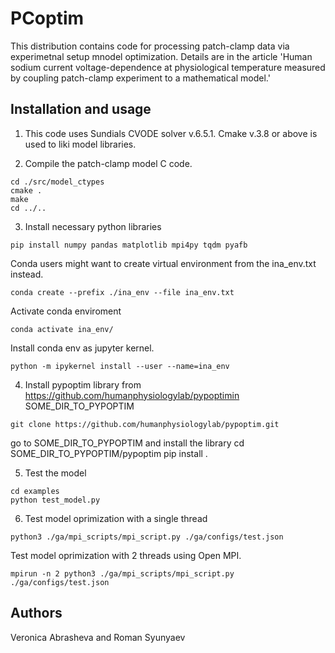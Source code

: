 # PCoptim

This distribution contains code for processing patch-clamp data via experimetnal setup mnodel optimization. Details are in the article 'Human sodium current voltage-dependence at physiological temperature measured by coupling patch-clamp experiment to a mathematical model.'

## Installation and usage

1. This code uses Sundials CVODE solver v.6.5.1. Cmake v.3.8 or above is used to liki model libraries.

2. Compile the patch-clamp model C code. 
```
cd ./src/model_ctypes
cmake .
make
cd ../..
````

3. Install necessary python libraries
```
pip install numpy pandas matplotlib mpi4py tqdm pyafb
```

Conda users might want to create virtual environment from the ina_env.txt instead.
```
conda create --prefix ./ina_env --file ina_env.txt
```

Activate conda enviroment

```
conda activate ina_env/
```
Install conda env as jupyter kernel.
```
python -m ipykernel install --user --name=ina_env
```

4. Install pypoptim library from https://github.com/humanphysiologylab/pypoptimin SOME_DIR_TO_PYPOPTIM

```
git clone https://github.com/humanphysiologylab/pypoptim.git
```

go to SOME_DIR_TO_PYPOPTIM and install the library 
    cd SOME_DIR_TO_PYPOPTIM/pypoptim
    pip install .

5. Test the model
```
cd examples
python test_model.py
```


6. Test model oprimization with a single thread
```
python3 ./ga/mpi_scripts/mpi_script.py ./ga/configs/test.json 
```

Test model oprimization with 2 threads using  Open MPI.

```
mpirun -n 2 python3 ./ga/mpi_scripts/mpi_script.py ./ga/configs/test.json 
```


## Authors
Veronica Abrasheva and Roman Syunyaev
